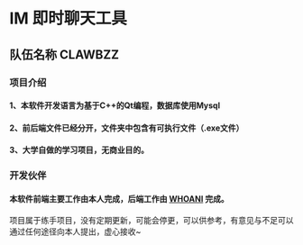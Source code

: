 # IM 即时聊天工具

## 队伍名称 CLAWBZZ

### 项目介绍

#### 1、本软件开发语言为基于C++的Qt编程，数据库使用Mysql

#### 2、前后端文件已经分开，文件夹中包含有可执行文件（.exe文件）

#### 3、大学自做的学习项目，无商业目的。

### 开发伙伴

#### 本软件前端主要工作由本人完成，后端工作由 [WHOANI](https://github.com/whoami1231) 完成。

项目属于练手项目，没有定期更新，可能会停更，可以供参考，有意见与不足可以通过任何途径向本人提出，虚心接收~
